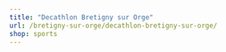 ```yaml
---
title: "Decathlon Bretigny sur Orge"
url: /bretigny-sur-orge/decathlon-bretigny-sur-orge/
shop: sports
---
```

